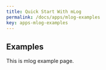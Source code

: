 ```yaml
---
title: Quick Start With mLog
permalink: /docs/apps/mlog-examples
key: apps-mlog-examples
---
```



## Examples 
This is mlog example page.
